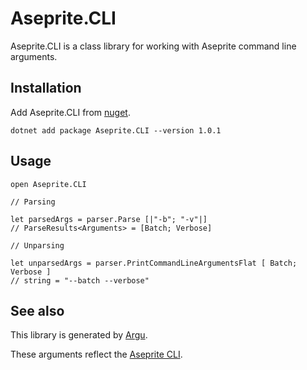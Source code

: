 ﻿# Aseprite.CLI

Aseprite.CLI is a class library for working with Aseprite command line arguments.

## Installation
Add Aseprite.CLI from [nuget](https://www.nuget.org/packages/Aseprite.CLI/).

`dotnet add package Aseprite.CLI --version 1.0.1`

## Usage
```f#
open Aseprite.CLI

// Parsing

let parsedArgs = parser.Parse [|"-b"; "-v"|]
// ParseResults<Arguments> = [Batch; Verbose]

// Unparsing

let unparsedArgs = parser.PrintCommandLineArgumentsFlat [ Batch; Verbose ]
// string = "--batch --verbose"
```

## See also
This library is generated by [Argu](http://fsprojects.github.io/Argu/).

These arguments reflect the [Aseprite CLI](https://www.aseprite.org/docs/cli/).
